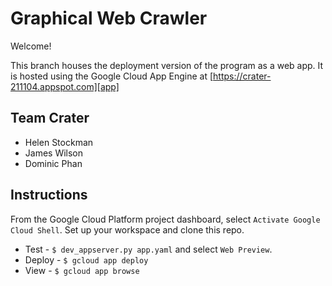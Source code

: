 # Graphical Web Crawler 
Welcome!

This branch houses the deployment version of the program as a web app.
It is hosted using the Google Cloud App Engine at [https://crater-211104.appspot.com][app]

[app]: https://crater-211104.appspot.com

## Team Crater 
* Helen Stockman
* James Wilson
* Dominic Phan

## Instructions
From the Google Cloud Platform project dashboard, select `Activate Google Cloud Shell`.
Set up your workspace and clone this repo.

* Test - `$ dev_appserver.py app.yaml` and select `Web Preview`.
* Deploy - `$ gcloud app deploy`
* View - `$ gcloud app browse`

